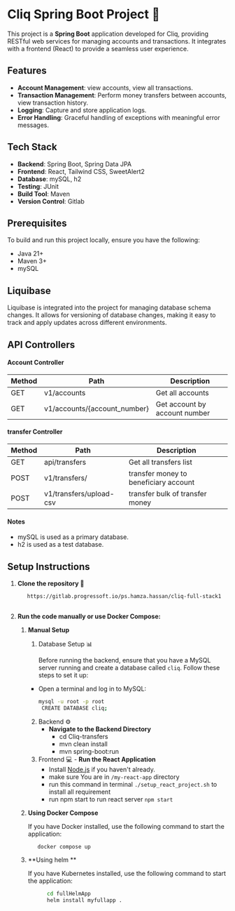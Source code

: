 # Cliq Spring Boot Project 🍃

This project is a **Spring Boot** application developed for Cliq, providing RESTful web services for managing accounts and transactions. It integrates with a frontend (React) to provide a seamless user experience.

## Features 

- **Account Management**: view accounts, view all transactions.
- **Transaction Management**: Perform money transfers between accounts, view transaction history.
- **Logging**: Capture and store application logs.
- **Error Handling**: Graceful handling of exceptions with meaningful error messages.

## Tech Stack

- **Backend**: Spring Boot, Spring Data JPA
- **Frontend**: React, Tailwind CSS, SweetAlert2
- **Database**: mySQL, h2
- **Testing**: JUnit
- **Build Tool**: Maven
- **Version Control**: Gitlab

## Prerequisites

To build and run this project locally, ensure you have the following:

- Java 21+
- Maven 3+
- mySQL

## Liquibase
  Liquibase is integrated into the project for managing database schema changes. It allows for versioning of database changes, making it easy to track and apply updates across different environments.

## API Controllers
#### Account Controller

Method	| Path	                         | Description	                                                    
------------- |-------------------------------|-----------------------------------------------------------------
GET	| v1/accounts	                  | Get all accounts 	                                       
GET	| v1/accounts/{account_number}	 | Get account by account number  	                                                              


#### transfer Controller

Method	| Path	                    | Description	                                                    
------------- |--------------------------|-----------------------------------------------------------------
GET	| api/transfers	           | Get all transfers list 	                                       
POST	| v1/transfers/	           | transfer money to beneficiary account	            
POST	| v1/transfers/upload-csv	 | transfer bulk of transfer money             

#### Notes
- mySQL is used as a primary database.
- h2 is used as a test database.

   
## Setup Instructions

1. **Clone the repository 💾**
   ```bash
      https://gitlab.progressoft.io/ps.hamza.hassan/cliq-full-stack1
      
2. **Run the code manually or use Docker Compose:**
    1. **Manual Setup**
        1. Database Setup 📊

            Before running the backend, ensure that you have a MySQL server running and create a database called `cliq`. Follow these steps to set it up:

        - Open a terminal and log in to MySQL:
           ```bash
           mysql -u root -p root
            CREATE DATABASE cliq;      

        2. Backend ⚙
           - **Navigate to the Backend Directory**
              - cd Cliq-transfers
              - mvn clean install
              - mvn spring-boot:run
          4. Frontend 💻
           - **Run the React Application**
              - Install [Node.js](https://nodejs.org/) if you haven't already.
              - make sure You are in ```/my-react-app``` directory
              - run this command in terminal ```./setup_react_project.sh``` to install all requirement
              - run npm start to run react server ```npm start```

    2. **Using Docker Compose**

        If you have Docker installed, use the following command to start the application:
   
       ```bash 
          docker compose up
   
    3. **Using helm **

        If you have Kubernetes installed, use the following command to start the application:

       ```bash 
             cd fullHelmApp
             helm install myfullapp .    